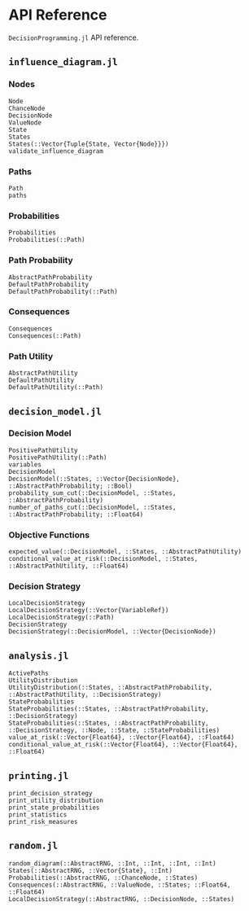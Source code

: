 # API Reference
`DecisionProgramming.jl` API reference.

## `influence_diagram.jl`
### Nodes
```@docs
Node
ChanceNode
DecisionNode
ValueNode
State
States
States(::Vector{Tuple{State, Vector{Node}}})
validate_influence_diagram
```

### Paths
```@docs
Path
paths
```

### Probabilities
```@docs
Probabilities
Probabilities(::Path)
```

### Path Probability
```@docs
AbstractPathProbability
DefaultPathProbability
DefaultPathProbability(::Path)
```

### Consequences
```@docs
Consequences
Consequences(::Path)
```

### Path Utility
```@docs
AbstractPathUtility
DefaultPathUtility
DefaultPathUtility(::Path)
```


## `decision_model.jl`
### Decision Model
```@docs
PositivePathUtility
PositivePathUtility(::Path)
variables
DecisionModel
DecisionModel(::States, ::Vector{DecisionNode}, ::AbstractPathProbability; ::Bool)
probability_sum_cut(::DecisionModel, ::States, ::AbstractPathProbability)
number_of_paths_cut(::DecisionModel, ::States, ::AbstractPathProbability; ::Float64)
```

### Objective Functions
```@docs
expected_value(::DecisionModel, ::States, ::AbstractPathUtility)
conditional_value_at_risk(::DecisionModel, ::States, ::AbstractPathUtility, ::Float64)
```

### Decision Strategy
```@docs
LocalDecisionStrategy
LocalDecisionStrategy(::Vector{VariableRef})
LocalDecisionStrategy(::Path)
DecisionStrategy
DecisionStrategy(::DecisionModel, ::Vector{DecisionNode})
```

## `analysis.jl`
```@docs
ActivePaths
UtilityDistribution
UtilityDistribution(::States, ::AbstractPathProbability, ::AbstractPathUtility, ::DecisionStrategy)
StateProbabilities
StateProbabilities(::States, ::AbstractPathProbability, ::DecisionStrategy)
StateProbabilities(::States, ::AbstractPathProbability, ::DecisionStrategy, ::Node, ::State, ::StateProbabilities)
value_at_risk(::Vector{Float64}, ::Vector{Float64}, ::Float64)
conditional_value_at_risk(::Vector{Float64}, ::Vector{Float64}, ::Float64)
```

## `printing.jl`
```@docs
print_decision_strategy
print_utility_distribution
print_state_probabilities
print_statistics
print_risk_measures
```

## `random.jl`
```@docs
random_diagram(::AbstractRNG, ::Int, ::Int, ::Int, ::Int)
States(::AbstractRNG, ::Vector{State}, ::Int)
Probabilities(::AbstractRNG, ::ChanceNode, ::States)
Consequences(::AbstractRNG, ::ValueNode, ::States; ::Float64, ::Float64)
LocalDecisionStrategy(::AbstractRNG, ::DecisionNode, ::States)
```
